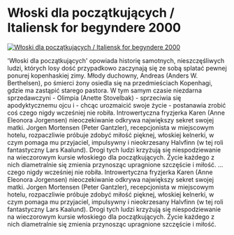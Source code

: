 Włoski dla początkujących / Italiensk for begyndere 2000 
=============
[![Włoski dla początkujących / Italiensk for begyndere 2000 ](http://vidos.pl/images/player.gif)](http://vidos.pl/wloski-dla-poczatkujacych-italiensk-for-begyndere-2000)

 'Włoski dla początkujących' opowiada historię samotnych, nieszczęśliwych ludzi, których losy dość przypadkowo zaczynają się ze sobą splatać pewnej ponurej kopenhaskiej zimy. Młody duchowny, Andreas (Anders W. Berthelsen), po śmierci żony osiedla się na przedmieściach Kopenhagi, gdzie ma zastąpić starego pastora. W tym samym czasie niezdarna sprzedawczyni - Olimpia (Anette Stovelbak) - sprzeciwia się apodyktycznemu ojcu i - chcąc urozmaicić swoje życie - postanawia zrobić coś czego nigdy wcześniej nie robiła. Introwertyczna fryzjerka Karen (Anne Eleonora Jorgensen) nieoczekiwanie odkrywa największy sekret swojej matki. Jorgen Mortensen (Peter Gantzler), recepcjonista w miejscowym hotelu, rozpaczliwie próbuje zdobyć miłość pięknej, włoskiej kelnerki, w czym pomaga mu przyjaciel, impulsywny i nieokrzesany Halvfinn (w tej roli fantastyczny Lars Kaalund). Drogi tych ludzi krzyżują się niespodziewanie na wieczorowym kursie włoskiego dla początkujących. Życie każdego z nich diametralnie się zmienia przynosząc upragnione szczęście i miłość.  ... czego nigdy wcześniej nie robiła. Introwertyczna fryzjerka Karen (Anne Eleonora Jorgensen) nieoczekiwanie odkrywa największy sekret swojej matki. Jorgen Mortensen (Peter Gantzler), recepcjonista w miejscowym hotelu, rozpaczliwie próbuje zdobyć miłość pięknej, włoskiej kelnerki, w czym pomaga mu przyjaciel, impulsywny i nieokrzesany Halvfinn (w tej roli fantastyczny Lars Kaalund). Drogi tych ludzi krzyżują się niespodziewanie na wieczorowym kursie włoskiego dla początkujących. Życie każdego z nich diametralnie się zmienia przynosząc upragnione szczęście i miłość.
